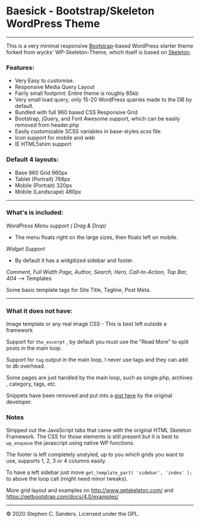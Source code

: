 # Baesick - Bootstrap/Skeleton WordPress Theme
-------------------------------------

This is a very minimal responsive [Bootstrap](https://getbootstrap.com/)-based WordPress starter theme forked from wycks' WP-Skeleton-Theme, which itself is based on [Skeleton](https://getskeleton.com).

### Features:

* Very Easy to customise.
* Responsive Media Query Layout
* Fairly small footprint: Entire theme is roughly 85kb
* Very small load query, only 15-20 WordPress queries made to the DB by default.
* Bundled with full 960 based CSS Responsive Grid
* Bootstrap, jQuery, and Font Awesome support, which can be easily removed from header.php
* Easily customizable SCSS variables in base-styles.scss file.
* Icon support for mobile and web
* IE HTML5shim support

### Default 4 layouts:
- Base 960 Grid       960px
- Tablet (Portrait)   768px
- Mobile (Portrait)   320px
- Mobile (Landscape)  480px

-------------------------------

### What's is included:

*WordPress Menu support ( Drag & Drop)*
 - The menu floats right on the large sizes, then floats left on mobile.

*Widget Support*
 - By default it has a widgitized sidebar and footer.

*Comment, Full Width Page, Author, Search, Hero, Call-to-Action, Top Bar, 404* --> Templates

Some basic template tags for Site Title, Tagline, Post Meta.

-------------------------------

### What it does not have:

Image template or any real image CSS - This is best left outside a framework

Support for `the_excerpt` , by default you must use the "Read More" to split posts in the main loop.

Support for `tag` output in the main loop, I never use tags and they can add to db overhead.

Some pages are just handled by the main loop, such as single.php, archives , category, tags, etc.

Snippets have been removed and put into a [gist here](https://gist.github.com/wycks/7013704) by the original developer.

### Notes
Stripped out the JavaScript tabs that came with the original HTML Skeleton Framework.
The CSS for those elements is still present but it is best to `wp_enqueue` the javascript using native WP functions.

The footer is left completely unstyled, up to you which grids you want to use, supports 1, 2, 3 or 4 columns easily.

To have a left sidebar just move `get_template_part( 'sidebar', 'index' );` to above the loop call (might need minor tweaks).

More grid layout and examples on http://www.getskeleton.com/ and https://getbootstrap.com/docs/4.0/examples/

-------------------------------
© 2020 Stephen C. Sanders. Licensed under the GPL.